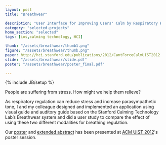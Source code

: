 ```yaml
---
layout: post
title: "Breathwear"

description: "User Interface for Improving Users' Calm by Respiratory Regulation"
category: "selected-projects"
home_section: "selected"
tags: [ios,calming technology, HCI]

thumb: "/assets/breathwear/thumb1.png"
figure: "/assets/breathwear/thumb.png"
paper: http://hci.stanford.edu/publications/2012/CantForceCalmUIST2012.pdf
slide: "/assets/breathwear/slide.pdf"
poster: "/assets/breathwear/poster_final.pdf"

---
```

{% include JB/setup %}

People are suffering from stress.  How might we help them relieve?

As respiratory regulation can reduce stress and increase parasympathetic tone, I and my colleague designed and implemented an application using visual guide and auditory guide based on the Stanford Calming Technology Lab’s Breathwear system and did a user study to compare the effect of using these two different modalities for breathing regulation.

Our [poster](/assets/breathwear/poster_final.pdf) and [extended abstract](http://hci.stanford.edu/publications/2012/CantForceCalmUIST2012.pdf) has been presented at [ACM UIST 2012](http://www.acm.org/uist/uist2012/)'s poster session.

<!-- ### Abstract

Interactive systems are increasingly being used to explicitly support change in the user's psychophysiological state and behavior. One important trend in this vein is systems that support calm breathing habits. We designed and evaluated techniques to support respiratory regulation to reduce stress and increase parasympathetic tone. Our study revealed that auditory guidance was more effective than visual at creating self-reported calm. We attribute this to the users' ability to effectively map sound to respiration, thereby reducing cognitive load and mental exertion. Interestingly, we found that visual guidance led to more respiratory change  but less subjective calm. Thus, motivating users to exert physical or mental efforts may counter the calming effects of slow breathing. Designers of calming technologies must acknowledge the discrepancy between mechanical slow breathing and experiential calm in designing future systems. -->

